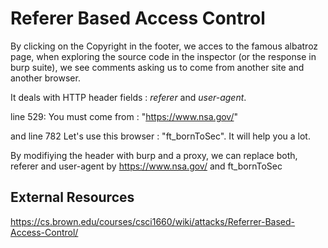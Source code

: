 # Referer Based Access Control


By clicking on the Copyright in the footer, we acces to the famous albatroz page,
when exploring the source code in the inspector (or the response in burp suite), we see comments asking us to come from another site and another browser.

It deals with HTTP header fields : _referer_ and _user-agent_.

line 529:
You must come from : "https://www.nsa.gov/"

and line 782
Let's use this browser : "ft_bornToSec". It will help you a lot.

By modifiying the header with burp and a proxy, we can replace both, referer and user-agent by https://www.nsa.gov/ and ft_bornToSec

## External Resources

https://cs.brown.edu/courses/csci1660/wiki/attacks/Referrer-Based-Access-Control/